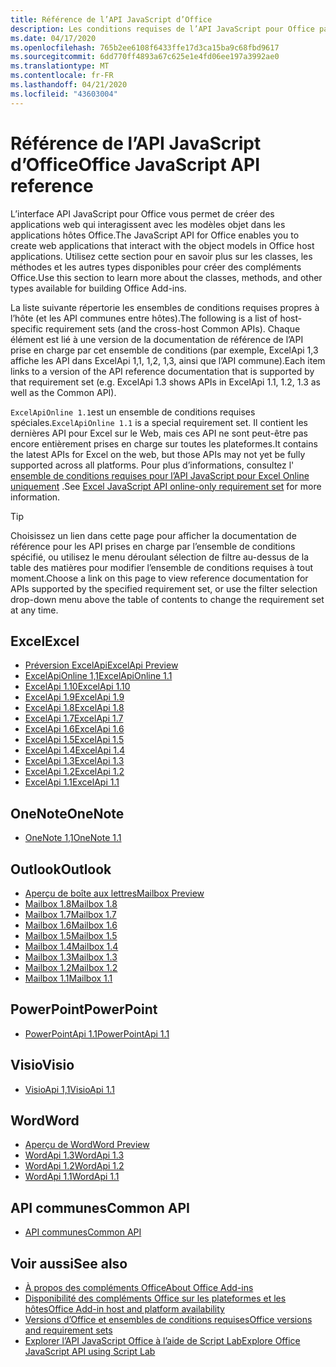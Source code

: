 ```yaml
---
title: Référence de l’API JavaScript d’Office
description: Les conditions requises de l’API JavaScript pour Office par hôte.
ms.date: 04/17/2020
ms.openlocfilehash: 765b2ee6108f6433ffe17d3ca15ba9c68fbd9617
ms.sourcegitcommit: 6dd770ff4893a67c625e1e4fd06ee197a3992ae0
ms.translationtype: MT
ms.contentlocale: fr-FR
ms.lasthandoff: 04/21/2020
ms.locfileid: "43603004"
---
```

# <a name="office-javascript-api-reference"></a><span data-ttu-id="0bbbf-103">Référence de l’API JavaScript d’Office</span><span class="sxs-lookup"><span data-stu-id="0bbbf-103">Office JavaScript API reference</span></span>

<span data-ttu-id="0bbbf-104">L’interface API JavaScript pour Office vous permet de créer des applications web qui interagissent avec les modèles objet dans les applications hôtes Office.</span><span class="sxs-lookup"><span data-stu-id="0bbbf-104">The JavaScript API for Office enables you to create web applications that interact with the object models in Office host applications.</span></span> <span data-ttu-id="0bbbf-105">Utilisez cette section pour en savoir plus sur les classes, les méthodes et les autres types disponibles pour créer des compléments Office.</span><span class="sxs-lookup"><span data-stu-id="0bbbf-105">Use this section to learn more about the classes, methods, and other types available for building Office Add-ins.</span></span>

<span data-ttu-id="0bbbf-106">La liste suivante répertorie les ensembles de conditions requises propres à l’hôte (et les API communes entre hôtes).</span><span class="sxs-lookup"><span data-stu-id="0bbbf-106">The following is a list of host-specific requirement sets (and the cross-host Common APIs).</span></span> <span data-ttu-id="0bbbf-107">Chaque élément est lié à une version de la documentation de référence de l’API prise en charge par cet ensemble de conditions (par exemple, ExcelApi 1,3 affiche les API dans ExcelApi 1,1, 1,2, 1,3, ainsi que l’API commune).</span><span class="sxs-lookup"><span data-stu-id="0bbbf-107">Each item links to a version of the API reference documentation that is supported by that requirement set (e.g. ExcelApi 1.3 shows APIs in ExcelApi 1.1, 1.2, 1.3 as well as the Common API).</span></span>

<span data-ttu-id="0bbbf-108">`ExcelApiOnline 1.1`est un ensemble de conditions requises spéciales.</span><span class="sxs-lookup"><span data-stu-id="0bbbf-108">`ExcelApiOnline 1.1` is a special requirement set.</span></span> <span data-ttu-id="0bbbf-109">Il contient les dernières API pour Excel sur le Web, mais ces API ne sont peut-être pas encore entièrement prises en charge sur toutes les plateformes.</span><span class="sxs-lookup"><span data-stu-id="0bbbf-109">It contains the latest APIs for Excel on the web, but those APIs may not yet be fully supported across all platforms.</span></span> <span data-ttu-id="0bbbf-110">Pour plus d’informations, consultez l' [ensemble de conditions requises pour l’API JavaScript pour Excel Online uniquement](/office/dev/add-ins/reference/requirement-sets/excel-api-online-requirement-set) .</span><span class="sxs-lookup"><span data-stu-id="0bbbf-110">See [Excel JavaScript API online-only requirement set](/office/dev/add-ins/reference/requirement-sets/excel-api-online-requirement-set) for more information.</span></span>

> [!TIP]
> <span data-ttu-id="0bbbf-111">Choisissez un lien dans cette page pour afficher la documentation de référence pour les API prises en charge par l’ensemble de conditions spécifié, ou utilisez le menu déroulant sélection de filtre au-dessus de la table des matières pour modifier l’ensemble de conditions requises à tout moment.</span><span class="sxs-lookup"><span data-stu-id="0bbbf-111">Choose a link on this page to view reference documentation for APIs supported by the specified requirement set, or use the filter selection drop-down menu above the table of contents to change the requirement set at any time.</span></span>

## <a name="excel"></a><span data-ttu-id="0bbbf-112">Excel</span><span class="sxs-lookup"><span data-stu-id="0bbbf-112">Excel</span></span>

- [<span data-ttu-id="0bbbf-113">Préversion ExcelApi</span><span class="sxs-lookup"><span data-stu-id="0bbbf-113">ExcelApi Preview</span></span>](/javascript/api/excel?view=excel-js-preview)
- [<span data-ttu-id="0bbbf-114">ExcelApiOnline 1,1</span><span class="sxs-lookup"><span data-stu-id="0bbbf-114">ExcelApiOnline 1.1</span></span>](/javascript/api/excel?view=excel-js-online)
- [<span data-ttu-id="0bbbf-115">ExcelApi 1.10</span><span class="sxs-lookup"><span data-stu-id="0bbbf-115">ExcelApi 1.10</span></span>](/javascript/api/excel?view=excel-js-1.10)
- [<span data-ttu-id="0bbbf-116">ExcelApi 1.9</span><span class="sxs-lookup"><span data-stu-id="0bbbf-116">ExcelApi 1.9</span></span>](/javascript/api/excel?view=excel-js-1.9)
- [<span data-ttu-id="0bbbf-117">ExcelApi 1.8</span><span class="sxs-lookup"><span data-stu-id="0bbbf-117">ExcelApi 1.8</span></span>](/javascript/api/excel?view=excel-js-1.8)
- [<span data-ttu-id="0bbbf-118">ExcelApi 1.7</span><span class="sxs-lookup"><span data-stu-id="0bbbf-118">ExcelApi 1.7</span></span>](/javascript/api/excel?view=excel-js-1.7)
- [<span data-ttu-id="0bbbf-119">ExcelApi 1.6</span><span class="sxs-lookup"><span data-stu-id="0bbbf-119">ExcelApi 1.6</span></span>](/javascript/api/excel?view=excel-js-1.6)
- [<span data-ttu-id="0bbbf-120">ExcelApi 1.5</span><span class="sxs-lookup"><span data-stu-id="0bbbf-120">ExcelApi 1.5</span></span>](/javascript/api/excel?view=excel-js-1.5)
- [<span data-ttu-id="0bbbf-121">ExcelApi 1.4</span><span class="sxs-lookup"><span data-stu-id="0bbbf-121">ExcelApi 1.4</span></span>](/javascript/api/excel?view=excel-js-1.4)
- [<span data-ttu-id="0bbbf-122">ExcelApi 1.3</span><span class="sxs-lookup"><span data-stu-id="0bbbf-122">ExcelApi 1.3</span></span>](/javascript/api/excel?view=excel-js-1.3)
- [<span data-ttu-id="0bbbf-123">ExcelApi 1.2</span><span class="sxs-lookup"><span data-stu-id="0bbbf-123">ExcelApi 1.2</span></span>](/javascript/api/excel?view=excel-js-1.2)
- [<span data-ttu-id="0bbbf-124">ExcelApi 1.1</span><span class="sxs-lookup"><span data-stu-id="0bbbf-124">ExcelApi 1.1</span></span>](/javascript/api/excel?view=excel-js-1.1)

## <a name="onenote"></a><span data-ttu-id="0bbbf-125">OneNote</span><span class="sxs-lookup"><span data-stu-id="0bbbf-125">OneNote</span></span>

- [<span data-ttu-id="0bbbf-126">OneNote 1,1</span><span class="sxs-lookup"><span data-stu-id="0bbbf-126">OneNote 1.1</span></span>](/javascript/api/onenote?view=onenote-js-1.1)

## <a name="outlook"></a><span data-ttu-id="0bbbf-127">Outlook</span><span class="sxs-lookup"><span data-stu-id="0bbbf-127">Outlook</span></span>

- [<span data-ttu-id="0bbbf-128">Aperçu de boîte aux lettres</span><span class="sxs-lookup"><span data-stu-id="0bbbf-128">Mailbox Preview</span></span>](/javascript/api/outlook?view=outlook-js-preview)
- [<span data-ttu-id="0bbbf-129">Mailbox 1.8</span><span class="sxs-lookup"><span data-stu-id="0bbbf-129">Mailbox 1.8</span></span>](/javascript/api/outlook?view=outlook-js-1.8)
- [<span data-ttu-id="0bbbf-130">Mailbox 1.7</span><span class="sxs-lookup"><span data-stu-id="0bbbf-130">Mailbox 1.7</span></span>](/javascript/api/outlook?view=outlook-js-1.7)
- [<span data-ttu-id="0bbbf-131">Mailbox 1.6</span><span class="sxs-lookup"><span data-stu-id="0bbbf-131">Mailbox 1.6</span></span>](/javascript/api/outlook?view=outlook-js-1.6)
- [<span data-ttu-id="0bbbf-132">Mailbox 1.5</span><span class="sxs-lookup"><span data-stu-id="0bbbf-132">Mailbox 1.5</span></span>](/javascript/api/outlook?view=outlook-js-1.5)
- [<span data-ttu-id="0bbbf-133">Mailbox 1.4</span><span class="sxs-lookup"><span data-stu-id="0bbbf-133">Mailbox 1.4</span></span>](/javascript/api/outlook?view=outlook-js-1.4)
- [<span data-ttu-id="0bbbf-134">Mailbox 1.3</span><span class="sxs-lookup"><span data-stu-id="0bbbf-134">Mailbox 1.3</span></span>](/javascript/api/outlook?view=outlook-js-1.3)
- [<span data-ttu-id="0bbbf-135">Mailbox 1.2</span><span class="sxs-lookup"><span data-stu-id="0bbbf-135">Mailbox 1.2</span></span>](/javascript/api/outlook?view=outlook-js-1.2)
- [<span data-ttu-id="0bbbf-136">Mailbox 1.1</span><span class="sxs-lookup"><span data-stu-id="0bbbf-136">Mailbox 1.1</span></span>](/javascript/api/outlook?view=outlook-js-1.1)

## <a name="powerpoint"></a><span data-ttu-id="0bbbf-137">PowerPoint</span><span class="sxs-lookup"><span data-stu-id="0bbbf-137">PowerPoint</span></span>

- [<span data-ttu-id="0bbbf-138">PowerPointApi 1.1</span><span class="sxs-lookup"><span data-stu-id="0bbbf-138">PowerPointApi 1.1</span></span>](/javascript/api/powerpoint?view=powerpoint-js-1.1)

## <a name="visio"></a><span data-ttu-id="0bbbf-139">Visio</span><span class="sxs-lookup"><span data-stu-id="0bbbf-139">Visio</span></span>

- [<span data-ttu-id="0bbbf-140">VisioApi 1,1</span><span class="sxs-lookup"><span data-stu-id="0bbbf-140">VisioApi 1.1</span></span>](/javascript/api/visio?view=visio-js-1.1)

## <a name="word"></a><span data-ttu-id="0bbbf-141">Word</span><span class="sxs-lookup"><span data-stu-id="0bbbf-141">Word</span></span>

- [<span data-ttu-id="0bbbf-142">Aperçu de Word</span><span class="sxs-lookup"><span data-stu-id="0bbbf-142">Word Preview</span></span>](/javascript/api/word?view=word-js-preview)
- [<span data-ttu-id="0bbbf-143">WordApi 1.3</span><span class="sxs-lookup"><span data-stu-id="0bbbf-143">WordApi 1.3</span></span>](/javascript/api/word?view=word-js-1.3)
- [<span data-ttu-id="0bbbf-144">WordApi 1.2</span><span class="sxs-lookup"><span data-stu-id="0bbbf-144">WordApi 1.2</span></span>](/javascript/api/word?view=word-js-1.2)
- [<span data-ttu-id="0bbbf-145">WordApi 1.1</span><span class="sxs-lookup"><span data-stu-id="0bbbf-145">WordApi 1.1</span></span>](/javascript/api/word?view=word-js-1.1)

## <a name="common-api"></a><span data-ttu-id="0bbbf-146">API communes</span><span class="sxs-lookup"><span data-stu-id="0bbbf-146">Common API</span></span>

- [<span data-ttu-id="0bbbf-147">API communes</span><span class="sxs-lookup"><span data-stu-id="0bbbf-147">Common API</span></span>](/javascript/api/office?view=common-js)

## <a name="see-also"></a><span data-ttu-id="0bbbf-148">Voir aussi</span><span class="sxs-lookup"><span data-stu-id="0bbbf-148">See also</span></span>

- [<span data-ttu-id="0bbbf-149">À propos des compléments Office</span><span class="sxs-lookup"><span data-stu-id="0bbbf-149">About Office Add-ins</span></span>](/office/dev/add-ins/overview)
- [<span data-ttu-id="0bbbf-150">Disponibilité des compléments Office sur les plateformes et les hôtes</span><span class="sxs-lookup"><span data-stu-id="0bbbf-150">Office Add-in host and platform availability</span></span>](/office/dev/add-ins/overview/office-add-in-availability)
- [<span data-ttu-id="0bbbf-151">Versions d’Office et ensembles de conditions requises</span><span class="sxs-lookup"><span data-stu-id="0bbbf-151">Office versions and requirement sets</span></span>](/office/dev/add-ins/develop/office-versions-and-requirement-sets)
- [<span data-ttu-id="0bbbf-152">Explorer l’API JavaScript Office à l’aide de Script Lab</span><span class="sxs-lookup"><span data-stu-id="0bbbf-152">Explore Office JavaScript API using Script Lab</span></span>](/office/dev/add-ins/overview/explore-with-script-lab)
